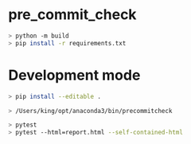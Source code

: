 # pre_commit_check


```bash
> python -m build
> pip install -r requirements.txt
```


# Development mode
```bash
> pip install --editable .
```



```bash
> /Users/king/opt/anaconda3/bin/precommitcheck
```

```bash
> pytest
> pytest --html=report.html --self-contained-html
```

